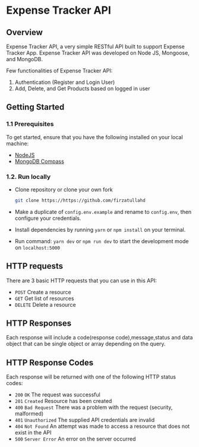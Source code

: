 # Expense Tracker API

## Overview

Expense Tracker API, a very simple RESTful API built to support Expense Tracker App. Expense Tracker API was developed on Node JS, Mongoose, and MongoDB.

Few functionalities of Expense Tracker API:

1. Authentication (Register and Login User)
2. Add, Delete, and Get Products based on logged in user

## Getting Started

### 1.1 Prerequisites

To get started, ensure that you have the following installed on your local machine:

- [NodeJS](https://nodejs.org/en/download/)
- [MongoDB Compass](https://www.mongodb.com/try/download/compass)

### 1.2. Run locally

- Clone repository or clone your own fork

  ```bash
  git clone https://https://github.com/firzatullahd
  ```

- Make a duplicate of `config.env.example` and rename to `config.env`, then configure your credentials.
- Install dependencies by running `yarn` or `npm install` on your terminal.
- Run command: `yarn dev` or `npm run dev` to start the development mode on `localhost:5000`

## HTTP requests

There are 3 basic HTTP requests that you can use in this API:

- `POST` Create a resource
- `GET` Get list of resources
- `DELETE` Delete a resource

## HTTP Responses

Each response will include a code(response code),message,status and data object that can be single object or array depending on the query.

## HTTP Response Codes

Each response will be returned with one of the following HTTP status codes:

- `200` `OK` The request was successful
- `201` `Created` Resource has been created
- `400` `Bad Request` There was a problem with the request (security, malformed)
- `401` `Unauthorized` The supplied API credentials are invalid
- `404` `Not Found` An attempt was made to access a resource that does not exist in the API
- `500` `Server Error` An error on the server occurred
